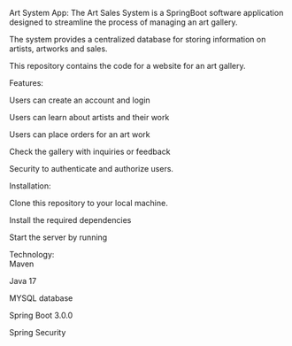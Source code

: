 Art System App:
The Art Sales System is a SpringBoot software application designed to streamline the process of managing an art gallery.

The system provides a centralized database for storing information on artists, artworks and sales.

This repository contains the code for a website for an art gallery. 

Features:  

Users can create an account and login

Users can learn about artists and their work

Users can place orders for an art work

Check the gallery with inquiries or feedback

Security to authenticate and authorize users.

Installation: 

Clone this repository to your local machine.

Install the required dependencies 

Start the server by running


Technology:  
Maven

Java 17

MYSQL database

Spring Boot 3.0.0

Spring Security
